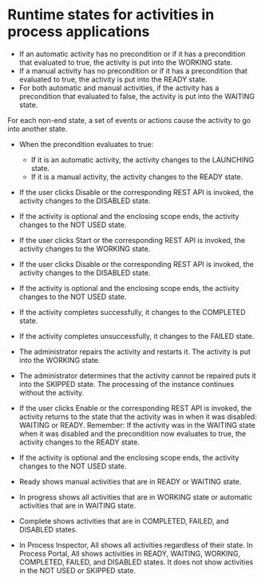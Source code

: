# Runtime states for activities in process applications

- If an automatic activity has no precondition or if it has a precondition
that evaluated to true, the activity is put into the WORKING state.
- If a manual activity has no precondition or if it has a precondition
that evaluated to true, the activity is put into the READY state.
- For both automatic and manual activities, if the activity has
a precondition that evaluated to false, the activity is put into the WAITING state.

<!-- image -->

For each non-end state, a set of events or actions cause the activity to go into another
state.

- When the precondition evaluates to true:
    - If it is an automatic activity, the activity changes to the LAUNCHING
state.
    - If it is a manual activity, the activity changes to the READY state.
- If the user clicks Disable or the corresponding REST API is
invoked, the activity changes to the DISABLED state.
- If the activity is optional and the enclosing scope ends, the activity changes
to the NOT USED state.

- If the user clicks Start or the corresponding REST API is invoked, the
activity changes to the WORKING state.
- If the user clicks Disable or the corresponding REST API is
invoked, the activity changes to the DISABLED state.
- If the activity is optional and the enclosing scope ends, the activity changes
to the NOT USED state.

- If the activity completes successfully, it changes to the COMPLETED state.
- If the activity completes unsuccessfully, it changes to the FAILED state.

- The administrator repairs the activity and restarts it. The activity is put into the
WORKING state.
- The administrator determines that the activity cannot be repaired puts it into the
SKIPPED state. The processing of the instance continues without the activity.

- If the user clicks Enable or the corresponding REST API is invoked, the
activity returns to the state that the activity was in when it was disabled:
WAITING or READY. Remember: If the activity was in the
WAITING state when it was disabled and the precondition now evaluates to true, the
activity changes to the READY state.
- If the activity is optional and the enclosing scope ends, the activity changes
to the NOT USED state.

- Ready shows manual activities that are in READY or
WAITING state.
- In progress shows all activities that are in WORKING
state or automatic activities that are in WAITING state.
- Complete shows activities that are in COMPLETED,
FAILED, and DISABLED states.
- In Process Inspector, All shows all activities regardless of their state.
In Process Portal, All shows activities in READY,
WAITING, WORKING, COMPLETED,
FAILED, and DISABLED states. It does not show activities in the
NOT USED or SKIPPED state.